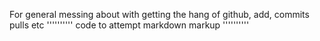 For general messing about with getting the hang of github, add, commits pulls etc
''''''''''
code to attempt markdown markup
''''''''''
